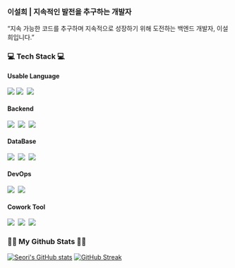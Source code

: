 ### 이설희 | 지속적인 발전을 추구하는 개발자

“지속 가능한 코드를 추구하며 지속적으로 성장하기 위해 도전하는 백엔드 개발자, 이설희입니다.”
<h3 align="left">💻 Tech Stack 💻</h3> 
<h4 align="left"> Usable Language </h4>
<p align="left">
  <img src="https://img.shields.io/badge/Go-00ADD8?style=flat-square&logo=go&logoColor=white">
  <img src="https://img.shields.io/badge/Java-007396?style=flat-square&logo=java&logoColor=white"/></a>&nbsp
  <img src="https://img.shields.io/badge/Python-3776AB?style=flat-square&logo=python&logoColor=white"/></a>&nbsp

<h4 align="left"> Backend </h4>
<p align="left">
  <img src="https://img.shields.io/badge/SpringBoot-6DB33F?style=flat-square&logo=Spring Boot&logoColor=white"/></a>&nbsp 
  <img src="https://img.shields.io/badge/GraphQL-E10098?style=flat-square&logo=GraphQL&logoColor=white"/></a>&nbsp 
  <img src="https://img.shields.io/badge/Swagger-85EA2D?style=flat-square&logo=Swagger&logoColor=white"/></a>&nbsp 

<h4 align="left"> DataBase </h4>
<p align="left">
  <img src="https://img.shields.io/badge/MySQL-4479A1?style=flat-square&logo=MySQL&logoColor=white"/></a>&nbsp 
  <img src="https://img.shields.io/badge/Redis-DC382D?style=flat-square&logo=MySQL&logoColor=white"/></a>&nbsp 
  <img src="https://img.shields.io/badge/AmazonDynamoDB-4053D6?style=flat-square&logo=Amazon DynamoDB&logoColor=white"/></a>&nbsp   

<h4 align="left"> DevOps </h4>
<p align="left">
  <img src="https://img.shields.io/badge/Github Action-2088FF?style=flat-square&logo=Github Actions&logoColor=white"/></a>&nbsp 
  <img src="https://img.shields.io/badge/Docker-2496ED?style=flat-square&logo=Docker&logoColor=white"/></a>&nbsp  

<h4 align="left"> Cowork Tool </h4>
<p align="left">
  <img src="https://img.shields.io/badge/Slack-4A154B?style=flat-square&logo=Slack&logoColor=white"/></a>&nbsp 
  <img src="https://img.shields.io/badge/Notion-000000?style=flat-square&logo=Notion&logoColor=white"/></a>&nbsp 
  <img src="https://img.shields.io/badge/Discord-5865F2?style=flat-square&logo=Discord&logoColor=white"/></a>&nbsp 
  

<h3 align="left">👩‍💻 My Github Stats 👩‍💻</h3>
<div align="left">
  
[![Seori's GitHub stats](https://github-readme-stats.vercel.app/api?username=D0ri123&show_icons=true&theme=tokyonight&hide_border=true)](https://github.com/D0ri123/github-readme-stats)
[![GitHub Streak](http://github-readme-streak-stats.herokuapp.com?user=D0ri123&theme=tokyonight&hide_border=true)](https://git.io/streak-stats)
</div>



